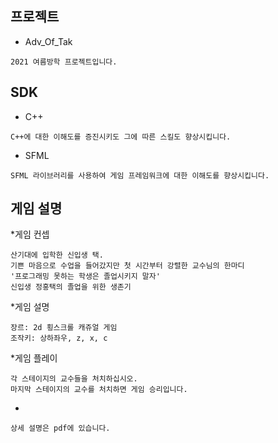 ## 프로젝트
* Adv_Of_Tak
```
2021 여름방학 프로젝트입니다.
```

## SDK
* C++
```
C++에 대한 이해도를 증진시키도 그에 따른 스킬도 향상시킵니다.
```
* SFML
```
SFML 라이브러리를 사용하여 게임 프레임워크에 대한 이해도를 향상시킵니다.
```

## 게임 설명
*게임 컨셉
```
산기대에 입학한 신입생 택.
기쁜 마음으로 수업을 들어갔지만 첫 시간부터 강렬한 교수님의 한마디
'프로그래밍 못하는 학생은 졸업시키지 말자'
신입생 정홍택의 졸업을 위한 생존기

```

*게임 설명
```
장르: 2d 횡스크롤 캐쥬얼 게임
조작키: 상하좌우, z, x, c
```

*게임 플레이
```
각 스테이지의 교수들을 처치하십시오.
마지막 스테이지의 교수를 처치하면 게임 승리입니다.
```

*
```
상세 설명은 pdf에 있습니다.
```
